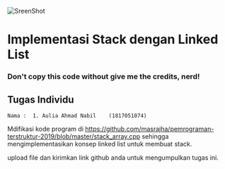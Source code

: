 ![SreenShot](https://github.com/BrondoL/Stack_LIFO/blob/master/ScreenShot/ss.png)

# Implementasi Stack dengan Linked List

### Don't copy this code without give me the credits, nerd! 

## Tugas Individu

	Nama :  1. Aulia Ahmad Nabil 	(1817051074)

Mdifikasi kode program di https://github.com/masrajha/pemrograman-terstruktur-2019/blob/master/stack_array.cpp sehingga mengimplementasikan konsep linked list untuk membuat stack.

upload file dan kirimkan link github anda untuk mengumpulkan tugas ini.




